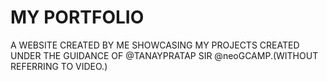 # MY PORTFOLIO 
A WEBSITE CREATED BY ME SHOWCASING MY PROJECTS CREATED UNDER THE GUIDANCE OF @TANAYPRATAP SIR @neoGCAMP.(WITHOUT REFERRING TO VIDEO.)